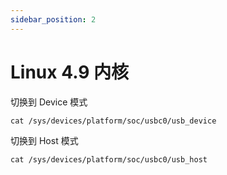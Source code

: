 ```yaml
---
sidebar_position: 2
---
```

# Linux 4.9 内核
切换到 Device 模式
```
cat /sys/devices/platform/soc/usbc0/usb_device
```
切换到 Host 模式
```
cat /sys/devices/platform/soc/usbc0/usb_host
```
